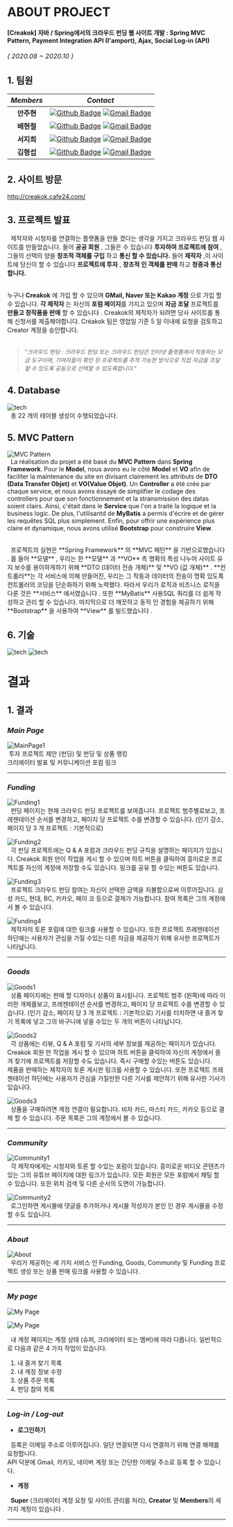 # ABOUT PROJECT
#### [Creakok] 자바 / Spring에서의 크라우드 펀딩 웹 사이트 개발 : Spring MVC Pattern, Payment Integration API (I'amport), Ajax, Social Log-in (API)
<span style="font-size:15px">*( 2020.08 ~ 2020.10 )*</span>


## 1. 팀원

|*Members*|*Contact*|
|:---:|---|
|**안주현**|[![Github Badge](https://img.shields.io/badge/-Github-000?style=flat-square&logo=Github&logoColor=white)](http://github.com/catwithhumanface) [![Gmail Badge](https://img.shields.io/badge/-annjh11@gmail.com-c14438?style=flat-square&logo=Gmail&logoColor=white&link=mailto:annjh11@gmail.com)](mailto:annjh11@gmail.com)|
|**배현철**|[![Github Badge](https://img.shields.io/badge/-Github-000?style=flat-square&logo=Github&logoColor=white)](http://github.com/daumhch) [![Gmail Badge](https://img.shields.io/badge/-daumhch2@gmail.com-c14438?style=flat-square&logo=Gmail&logoColor=white&link=mailto:daumhch2@gmail.com)](mailto:daumhch2@gmail.com)|
|**서지희**|[![Github Badge](https://img.shields.io/badge/-Github-000?style=flat-square&logo=Github&logoColor=white)](https://github.com/OngSil) [![Gmail Badge](https://img.shields.io/badge/-ehdrhelr@gmail.com-c14438?style=flat-square&logo=Gmail&logoColor=white&link=mailto:ehdrhelr@gmail.com)](mailto:ehdrhelr@gmail.com)|
|**김형섭**|[![Github Badge](https://img.shields.io/badge/-Github-000?style=flat-square&logo=Github&logoColor=white)](https://github.com/ehdrhelr) [![Gmail Badge](https://img.shields.io/badge/-ehdrhelr@gmail.com-c14438?style=flat-square&logo=Gmail&logoColor=white&link=mailto:ehdrhelr@gmail.com)](mailto:ehdrhelr@gmail.com)|

## 2. 사이트 방문
http://creakok.cafe24.com/

   
## 3. 프로젝트 발표
&nbsp; 제작자와 시청자를 연결하는 플랫폼을 만들 겠다는 생각을 가지고 크라우드 펀딩 웹 사이트를 만들었습니다. 들어 **공공 회원** , 그들은 수 있습니다 **투자하여 프로젝트에 참여** , 그들의 선택의 양을 **창조적 객체를 구입** 하고 **통신 할 수 있습니다.** 들어 **제작자** ,이 사이트에 당신이 할 수 있습니다 **프로젝트에 투자** , **창조적 인 객체를 판매** 하고 **청중과 통신합니다.**<br><br>

누구나 **Creakok** 에 가입 할 수 있으며 **GMail, Naver 또는 Kakao 계정** 으로 가입 할 수 있습니다. **각 제작자** 는 자신의 **포럼 페이지**를 가지고 있으며 **자금 조달** 프로젝트를 **만들고 창작품을 판매** 할 수 있습니다 . Creakok의 제작자가 되려면 당사 사이트를 통해 신청서를 제출해야합니다. Créakok 팀은 영업일 기준 5 일 이내에 요청을 검토하고 Creator 계정을 승인합니다.<br><br>

> <span style="font-size:13px">*"크라우드 펀딩 : 크라우드 펀딩 또는 크라우드 펀딩은 인터넷 플랫폼에서 작동하는 모금 도구이며, 기여자들이 확인 된 프로젝트를 추적 가능한 방식으로 직접 자금을 조달 할 수 있도록 공동으로 선택할 수 있도록합니다."*<br></span>

## 4. Database
![tech](md_imgs/db.png)
<br>
&nbsp; 총 22 개의 테이블 생성이 수행되었습니다.


## 5. MVC Pattern
![MVC Pattern](md_imgs/mvc.png)
<br>
&nbsp; La réalisation du projet a été basé du **MVC Pattern** dans **Spring Framework**. 
Pour le **Model**, nous avons eu le côté **Model** et **VO** afin de faciliter la maintenance du site en divisant clairement les attributs de **DTO (Data Transfer Objet)** et **VO(Value Objet)**.
Un **Controller** a été crée par chaque service, et nous avons éssayé de simplifier le codage des controllers pour que son fonctionnement et la stransmission des datas soient clairs.
Ainsi, c'était dans le **Service** que l'on a traité la logique et la business logic. De plus, l'utilisantd de **MyBatis** a permis d'écrire et de gérer les requêtes SQL plus simplement.
Enfin, pour offrir une expérience plus claire et dynamique, nous avons utilisé **Bootstrap** pour construire **View**.

<br>
&nbsp; 프로젝트의 실현은 **Spring Framework** 의 **MVC 패턴** 을 기반으로했습니다 . 를 들어 **모델** , 우리는 한 **모델** 과 **VO** 측 명확의 특성 나누어 사이트 유지 보수를 용이하게하기 위해 **DTO (데이터 전송 개체)** 및 **VO (값 개체)** . **컨트롤러**는 각 서비스에 의해 만들어진, 우리는 그 작동과 데이터의 전송이 명확 있도록 컨트롤러의 코딩을 단순화하기 위해 노력했다. 따라서 우리가 로직과 비즈니스 로직을 다룬 것은 **서비스** 에서였습니다 . 또한 **MyBatis** 사용SQL 쿼리를 더 쉽게 작성하고 관리 할 수 ​​있습니다. 마지막으로 더 깨끗하고 동적 인 경험을 제공하기 위해 **Bootstrap** 을 사용하여 **View** 를 빌드했습니다 .


## 6. 기술
![tech](md_imgs/tech1.png)
![tech](md_imgs/tech2.png)

# 결과
## 1. 결과
### *Main Page*
  
![MainPage1](md_imgs/main1.gif)
<br>
&nbsp;투자 프로젝트 제안 (펀딩) 및 펀딩 및 상품 랭킹
<br>크리에이터 발표 및 커뮤니케이션 포럼 링크

---

### *Funding*
![Funding1](md_imgs/funding1.gif)
<br>
&nbsp; 펀딩 페이지는 현재 크라우드 펀딩 프로젝트를 보여줍니다. 프로젝트 범주별로보고, 프레젠테이션 순서를 변경하고, 페이지 당 프로젝트 수를 변경할 수 있습니다. (인기 감소, 페이지 당 3 개 프로젝트 : 기본적으로)


![Funding2](md_imgs/funding2.gif)
<br>
&nbsp;  각 펀딩 프로젝트에는 Q & A 포럼과 크라우드 펀딩 규칙을 설명하는 페이지가 있습니다. Creakok 회원 만이 작업을 게시 할 수 있으며 하트 버튼을 클릭하여 흥미로운 프로젝트를 자신의 계정에 저장할 수도 있습니다. 링크를 공유 할 수있는 버튼도 있습니다.


![Funding3](md_imgs/funding3.gif)
<br>
&nbsp; 프로젝트 크라우드 펀딩 참여는 자신이 선택한 금액을 지불함으로써 이루어집니다. 삼성 카드, 현대, BC, 카카오, 페이 코 등으로 결제가 가능합니다. 참여 목록은 그의 계정에서 볼 수 있습니다.


![Funding4](md_imgs/funding4.gif)
<br>
&nbsp; 제작자의 토론 포럼에 대한 링크를 사용할 수 있습니다. 또한 프로젝트 프레젠테이션 하단에는 사용자가 관심을 가질 수있는 다른 자금을 제공하기 위해 유사한 프로젝트가 나타납니다.

---


### *Goods*
![Goods1](md_imgs/goods1.gif)
<br>
&nbsp; 상품 페이지에는 판매 할 디자이너 상품이 표시됩니다. 프로젝트 범주 (왼쪽)에 따라 이러한 개체를보고, 프레젠테이션 순서를 변경하고, 페이지 당 프로젝트 수를 변경할 수 있습니다. (인기 감소, 페이지 당 3 개 프로젝트 : 기본적으로) 기사를 터치하면 내 즐겨 찾기 목록에 넣고 그의 바구니에 넣을 수있는 두 개의 버튼이 나타납니다.


![Goods2](md_imgs/goods2.gif)
<br>
&nbsp; 각 상품에는 리뷰, Q & A 포럼 및 기사의 세부 정보를 제공하는 페이지가 있습니다. Creakok 회원 만 작업을 게시 할 수 있으며 하트 버튼을 클릭하여 자신의 계정에서 즐겨 찾기에 프로젝트를 저장할 수도 있습니다. 즉시 구매할 수있는 버튼도 있습니다.
<br>
제품을 판매하는 제작자의 토론 게시판 링크를 사용할 수 있습니다. 또한 프로젝트 프레젠테이션 하단에는 사용자가 관심을 가질만한 다른 기사를 제안하기 위해 유사한 기사가 있습니다.


![Goods3](md_imgs/goods3.gif)
<br>
&nbsp; 상품을 구매하려면 계정 연결이 필요합니다. 비자 카드, 마스터 카드, 카카오 등으로 결제 할 수 있습니다. 주문 목록은 그의 계정에서 볼 수 있습니다.

---



### *Community*
![Community1](md_imgs/community1.gif)
<br>
&nbsp;  각 제작자에게는 시청자와 토론 할 수있는 포럼이 있습니다. 흥미로운 비디오 콘텐츠가있는 그의 유튜브 페이지에 대한 링크가 있습니다. 모든 회원은 모든 포럼에서 채팅 할 수 있습니다. 또한 위치 검색 및 다른 순서의 도면이 가능합니다.


![Community2](md_imgs/community2.gif)
<br>
&nbsp; 로그인하면 게시물에 댓글을 추가하거나 게시물 작성자가 본인 인 경우 게시물을 수정할 수도 있습니다.


---

### *About*

![About](md_imgs/about.gif)
<br>
&nbsp; 우리가 제공하는 세 가지 서비스 인 Funding, Goods, Community 및 Funding 프로젝트 생성 또는 상품 판매 링크를 사용할 수 있습니다.

---

### *My page*
![My Page](md_imgs/mypage1.gif)
<br>

![My Page](md_imgs/mypage2.gif)
<br>

&nbsp; 내 계정 페이지는 계정 상태 (슈퍼, 크리에이터 또는 멤버)에 따라 다릅니다. 일반적으로 다음과 같은 4 가지 작업이 있습니다.<br>
  1. 내 즐겨 찾기 목록
  2. 내 계정 정보 수정
  3. 상품 주문 목록
  4. 펀딩 참여 목록
  
---

### *Log-in / Log-out*


 - **로그인하기**
 
&nbsp; 등록은 이메일 주소로 이루어집니다. 일단 연결되면 다시 연결하기 위해 연결 해제를 요청합니다.
<br>
API 덕분에 Gmail, 카카오, 네이버 계정 또는 간단한 이메일 주소로 등록 할 수 있습니다.
<br>
 
 - **계정**
 
  &nbsp; **Super** (크리에이터 계정 요청 및 사이트 관리를 처리), **Creator** 및 **Members**의  세 가지 계정이 있습니다 .
  
---

